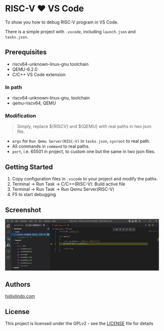 # RISC-V ❤ VS Code

To show you how to debug RISC-V program in VS Code.

There is a simple project with `.vscode`, including `launch.json` and `tasks.json`.

## Prerequisites

* riscv64-unknown-linux-gnu toolchain
* QEMU-6.2.0
* C/C++ VS Code extension

### In path

* riscv64-unknown-linux-gnu, toolchain
* qemu-riscv64, QEMU

### Modification

> Simply, replace ${RISCV} and ${QEMU} with real paths in two json file.

* `args` for `Run Qemu Server(RISC-V)` in `tasks.json`, `sysroot` to real path.
* All commands in `command` to real paths.
* `port`, i.e. 65501 in project, to custom one but the same in two json files.

## Getting Started

1. Copy configuration files in `.vscode` to your project and modify the paths.
2. Terminal -> Run Task -> C/C++(RISC-V): Build active file
3. Terminal -> Run Task -> Run Qemu Server(RISC-V)
4. F5 to start debugging


## Screenshot

![screenshot](./screenshot.jpg)

## Authors

hi@xlindo.com

## License

This project is licensed under the GPLv2 - see the [LICENSE](LICENSE "LICENSE") file for details

